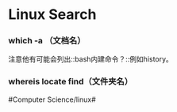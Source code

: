 # Linux Search


### which -a （文档名）
  注意他有可能会列出::bash内建命令？::例如history。
### whereis locate find（文件夹名）

#Computer Science/linux#